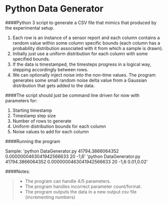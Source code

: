 # Python Data Generator

####Python 3 script to generate a CSV file that mimics that produced by the experimental setup.

1. Each row is an instance of a sensor report and  each column contains a random value within some column specific bounds (each column has a probability distribution associated with it from which a sample is drawn).
2. Initially just use a uniform distribution for each column with some specified bounds.
3. If the data is timestamped, the timesteps progress in a logical way, stepping accordingly between rows.
4. We can optionally inject noise into the non-time values. The program generates some small random noise delta value from a Gaussian distribution that gets added to the data.

####The script should just be command line driven for now with parameters for:

1. Starting timestamp
2. Timestamp step size
3. Number of rows to generate
4. Uniform distribution bounds for each column
5. Noise values to add for each column

####Running the program

Sample:
'python DataGenerator.py  41794.3866064352 0.0000000463041942566633 20 -1,6'
'python DataGenerator.py  41794.3866064352 0.0000000463041942566633 20 -1,6 0.01,0.02'

####Notes:

> * The program can handle 4/5 parameters.
> * The program handles incorrect parameter count/format.
> * The program outputs the data in a new output csv file (incrementing numbers)

